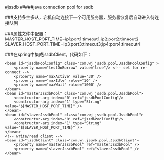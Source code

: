 #jssdb
#####java connection pool for ssdb

###支持多主多从，宕机自动连接下一个可用服务器，服务器恢复后自动进入待连接队列


###属性文件中配置：<br />
	MASTER_HOST_PORT_TIME=ip1:port1:timeout1;ip2:port2:timeout2
	SLAVER_HOST_PORT_TIME=ip3:port3:timeout3;ip4:port4:timeout4

###在spring中集成jssdbClient，代码如下：

	<bean id="jssdbPoolConfig" class="com.wj.jssdb.pool.JssdbPoolConfig" >
       	<property name="testOnBorrow" value="true"/> <!-- set for re-connect -->
		<property name="maxActive" value="30" /> 
		<property name="maxIdle" value="10" /> 
		<property name="maxWait" value="1000" /> 
    </bean>
	<bean id="masterJssdbPool" class="com.wj.jssdb.pool.JssdbPool">
	    <constructor-arg index="0" ref="jssdbPoolConfig"/>
		<constructor-arg index="1" type="String" value="${MASTER_HOST_PORT_TIME}" />
	</bean>
	<bean id="slaverJssdbPool" class="com.wj.jssdb.pool.JssdbPool">
	    <constructor-arg index="0" ref="jssdbPoolConfig"/>
		<constructor-arg index="1" type="String" value="${SLAVER_HOST_PORT_TIME}" />
	</bean>
	<!-- write/read client -->
	<bean id="jssdbClient" class="com.wj.jssdb.pool.JssdbClient">
		<property name="masterJssdbPool" ref="masterJssdbPool" />
		<property name="slaverJssdbPool" ref="slaverJssdbPool" />
	</bean>
